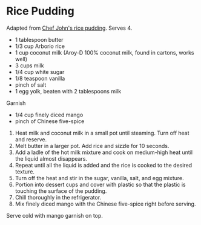 # Rice Pudding

Adapted from [Chef John's rice pudding](http://foodwishes.blogspot.com/2012/03/coconut-milk-rice-pudding-with-fresh.html). Serves 4.

- 1 tablespoon butter
- 1/3 cup Arborio rice
- 1 cup coconut milk (Aroy-D 100% coconut milk, found in cartons, works well)
- 3 cups milk
- 1/4 cup white sugar
- 1/8 teaspoon vanilla
- pinch of salt
- 1 egg yolk, beaten with 2 tablespoons milk

Garnish
- 1/4 cup finely diced mango
- pinch of Chinese five-spice

1. Heat milk and coconut milk in a small pot until steaming. Turn off heat and reserve.
2. Melt butter in a larger pot. Add rice and sizzle for 10 seconds.
3. Add a ladle of the hot milk mixture and cook on medium-high heat until the liquid almost disappears.
4. Repeat until all the liquid is added and the rice is cooked to the desired texture.
5. Turn off the heat and stir in the sugar, vanilla, salt, and egg mixture.
6. Portion into dessert cups and cover with plastic so that the plastic is touching the surface of the pudding.
7. Chill thoroughly in the refrigerator.
8. Mix finely diced mango with the Chinese five-spice right before serving.

Serve cold with mango garnish on top.
